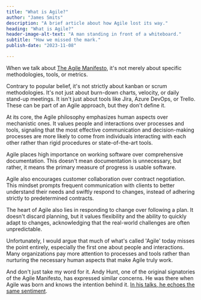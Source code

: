 ```yaml
--- 
title: "What is Agile?"
author: "James Smits"
description: "A brief article about how Agile lost its way."
heading: "What is Agile?"
header-image-alt-text: "A man standing in front of a whiteboard."
subtitle: "How we missed the mark."
publish-date: "2023-11-08"

---
```


When we talk about [The Agile Manifesto](https://agilemanifesto.org/), it's not merely about specific methodologies, tools, or metrics.

Contrary to popular belief, it's not strictly about kanban or scrum methodologies. It's not just about burn-down charts, velocity, or daily stand-up meetings. It isn't just about tools like Jira, Azure DevOps, or Trello. These can be part of an Agile approach, but they don't define it.

At its core, the Agile philosophy emphasizes human aspects over mechanistic ones. It values people and interactions over processes and tools, signaling that the most effective communication and decision-making processes are more likely to come from individuals interacting with each other rather than rigid procedures or state-of-the-art tools.

Agile places high importance on working software over comprehensive documentation. This doesn't mean documentation is unnecessary, but rather, it means the primary measure of progress is usable software.

Agile also encourages customer collaboration over contract negotiation. This mindset prompts frequent communication with clients to better understand their needs and swiftly respond to changes, instead of adhering strictly to predetermined contracts.

The heart of Agile also lies in responding to change over following a plan. It doesn't discard planning, but it values flexibility and the ability to quickly adapt to changes, acknowledging that the real-world challenges are often unpredictable.

Unfortunately, I would argue that much of what's called 'Agile' today misses the point entirely, especially the first one about people and interactions. Many organizations pay more attention to processes and tools rather than nurturing the necessary human aspects that make Agile truly work.

And don't just take my word for it. Andy Hunt, one of the original signatories of the Agile Manifesto, has expressed similar concerns. He was there when Agile was born and knows the intention behind it. [In his talks, he echoes the same sentiment](https://www.youtube.com/watch?v=a-BOSpxYJ9M).

